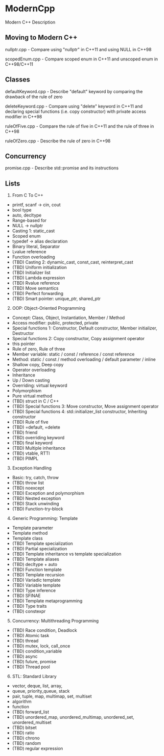# ModernCpp
Modern C++ Description

## Moving to Modern C++
nullptr.cpp - Compare using "nullptr" in C++11 and using NULL in C++98

scopedEnum.cpp - Compare scoped enum in C++11 and unscoped enum in C++98/C++11

## Classes
defaultKeyword.cpp - Describe "default" keyword by comparing the drawback of the rule of zero

deleteKeyword.cpp - Compare using "delete" keyword in C++11 and declaring special functions (i.e. copy constructor) with private access modifier in C++98

ruleOfFive.cpp - Compare the rule of five in C++11 and the rule of three in C++98

ruleOfZero.cpp - Describe the rule of zero in C++98

## Concurrency
promise.cpp - Describe std::promise and its instructions

## Lists
1. From C To C++
  - printf, scanf -> cin, cout
  - bool type
  - auto, decltype
  - Range-based for
  - NULL -> nullptr
  - Casting 1: static_cast 
  - Scoped enum
  - typedef -> alias declaration
  - Binary literal, Separator
  - Lvalue reference
  - Function overloading
  - (TBD) Casting 2: dynamic_cast, const_cast, reinterpret_cast
  - (TBD) Uniform initialization
  - (TBD) Initializer list
  - (TBD) Lambda expression
  - (TBD) Rvalue reference
  - (TBD) Move semantics
  - (TBD) Perfect forwarding
  - (TBD) Smart pointer: unique_ptr, shared_ptr
2. OOP: Object-Oriented Programming
  - Concept: Class, Object, Instantiation, Member / Method
  - Access modifier: public, protected, private
  - Special functions 1: Constructor, Default constructor, Member initializer, Destructor
  - Special functions 2: Copy constructor, Copy assignment operator
  - this pointer
  - Rule of zero, Rule of three
  - Member variable: static / const / reference / const reference
  - Method: static / const / method overloading / default parameter / inline
  - Shallow copy, Deep copy
  - Operator overloading
  - Inheritance
  - Up / Down casting
  - Overriding: virtual keyword
  - Polymorphism
  - Pure virtual method
  - (TBD) struct in C / C++
  - (TBD) Special functions 3: Move constructor, Move assignment operator
  - (TBD) Special functions 4: std::initializer_list constructor, Inheriting constructor
  - (TBD) Rule of five
  - (TBD) =default, =delete 
  - (TBD) friend 
  - (TBD) overriding keyword
  - (TBD) final keyword
  - (TBD) Multiple inheritance
  - (TBD) vtable, RTTI
  - (TBD) PIMPL
3. Exception Handling
  - Basic: try, catch, throw
  - (TBD) throw list
  - (TBD) noexcept
  - (TBD) Exception and polymorphism
  - (TBD) Nested exception
  - (TBD) Stack unwinding
  - (TBD) Function-try-block
4. Generic Programming: Template
  - Template parameter
  - Template method
  - Template class
  - (TBD) Template specialization
  - (TBD) Partial specialization
  - (TBD) Template inheritance vs template specialization
  - (TBD) Template aliases
  - (TBD) decltype + auto
  - (TBD) Function template
  - (TBD) Template recursion
  - (TBD) Variadic template
  - (TBD) Variable template
  - (TBD) Type inference
  - (TBD) SFINAE
  - (TBD) Template metaprogramming
  - (TBD) Type traits
  - (TBD) constexpr
5. Concurrency: Multithreading Programming
  - (TBD) Race condition, Deadlock
  - (TBD) Atomic task
  - (TBD) thread
  - (TBD) mutex, lock, call_once
  - (TBD) condition_variable
  - (TBD) async
  - (TBD) future, promise
  - (TBD) Thread pool
6. STL: Standard Library
  - vector, deque, list, array, 
  - queue, priority_queue, stack
  - pair, tuple, map, multimap, set, multiset
  - algorithm
  - function
  - (TBD) forward_list
  - (TBD) unordered_map, unordered_multimap, unordered_set, unordered_multiset
  - (TBD) bitset
  - (TBD) ratio
  - (TBD) chrono
  - (TBD) random
  - (TBD) regular expression